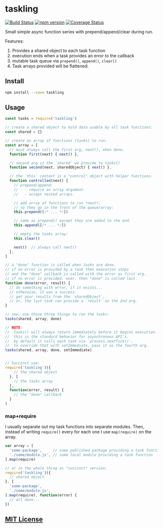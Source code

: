 # taskling
[![Build Status](https://travis-ci.org/elidoran/node-taskling.svg?branch=master)](https://travis-ci.org/elidoran/node-taskling)
[![npm version](https://badge.fury.io/js/taskling.svg)](http://badge.fury.io/js/taskling)
[![Coverage Status](https://coveralls.io/repos/github/elidoran/node-taskling/badge.svg?branch=master)](https://coveralls.io/github/elidoran/node-taskling?branch=master)

Small simple async function series with prepend/append/clear during run.

Features:

1. Provides a shared object to each task function
2. execution ends when a task provides an error to the callback
3. mutable task queue via `prepend()`, `append()`, `clear()`
4. Task arrays provided will be flattened.


## Install

```sh
npm install --save taskling
```


## Usage

```javascript
const tasks = require('taskling')

// create a shared object to hold data usable by all task functions:
const shared = {}

// create an array of functions (tasks) to run:
const array = [
  // must always call the first arg, next(), when done.
  function first(next) { next() },

  // second arg is the `shared` we provide to tasks()
  function second(next, sharedObject) { next() },

  // the `this` context is a "control" object with helper functions:
  function controlled(next) {
    // prepend/append:
    //   - require an array argument.
    //   - accept nested arrays.

    // add array of functions to run *next*,
    // so they go in the front of the queue/array:
    this.prepend([/* ... */])

    // same as prepend() except they are added to the end.
    this.append([/* ... */])

    // empty the tasks array:
    this.clear()

    next()  // always call next()
  },
]

// a "done" function is called when tasks are done.
// if an error is provided by a task then execution stops
// and the "done" callback is called with the error as first arg.
// if no error is provided, ever, then "done" is called last.
function done(error, result) {
  // do something with error, if it exists...
  // otherwise, it was a success.
  // get your results from the `sharedObject`,
  // or, the last task can provide a `result` as the 2nd arg.
}

// now, use those three things to run the tasks:
tasks(shared, array, done)

// NOTE:
//  tasks() will always return immediately before it begins execution.
//  this is the standard behavior for asynchronous API's.
//  by default it calls each task via `process.nextTick()`.
//  to override that with setImmediate, pass it as the fourth arg.
tasks(shared, array, done, setImmediate)


// Succinct use:
require('taskling')({
    // the shared object
  }, [
    // the tasks array
  ],
  function(error, result) {
    // the "done" callback
  }
)
```

### map+require

I usually separate out my task functions into separate modules. Then, instead of writing `require()` every for each one I use `map(require)` on the array.

```javascript
var array = [
  'some-package',     // some published package providing a task function
  './some/module.js', // some local module providing a task function
].map(require)

// or in the whole thing as "succinct" version:
require('taskling')({
  // shared object
}, [
  'some-package',
  './some/module.js',
].map(require), function(error) {
  // all done...
})
```

## [MIT License](LICENSE)
